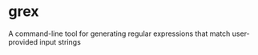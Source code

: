 # grex
A command-line tool for generating regular expressions that match user-provided input strings
